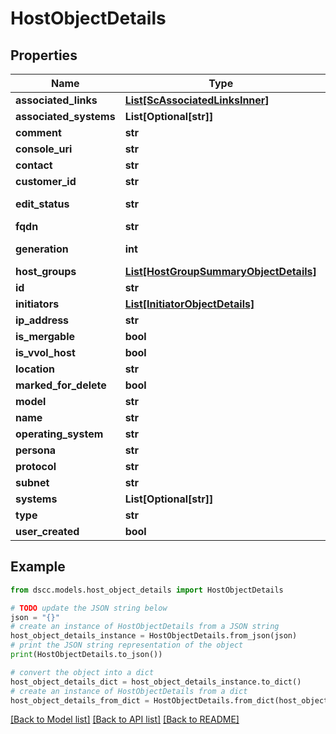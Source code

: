 # HostObjectDetails


## Properties

Name | Type | Description | Notes
------------ | ------------- | ------------- | -------------
**associated_links** | [**List[ScAssociatedLinksInner]**](ScAssociatedLinksInner.md) | Associated Links Details | [optional] 
**associated_systems** | **List[Optional[str]]** | system IDs to which the host belongs to. | [optional] 
**comment** | **str** | Comment | [optional] 
**console_uri** | **str** | consoleUri for detailed storage object | [optional] 
**contact** | **str** | Contact information | [optional] 
**customer_id** | **str** | The customer application identifier | [optional] 
**edit_status** | **str** | Host Update or Delete progress status. Possible status are: Update_In_Progress,Update_Success,Update_Failed,Delete_In_Progress,Delete_Failed,Not_Applicable,Merge_Success,Merge_In_Progress,Merge_Failed,Convert_In_Progress,Convert_Failed,Convert_Success. | [optional] 
**fqdn** | **str** | Fully qualified domain name of the host. | [optional] 
**generation** | **int** | A monotonically increasing value. This value updates when the resource is updated and can be used as a short way to determine if a resource has changed or which of two different copies of a resource is more up to date. | [optional] 
**host_groups** | [**List[HostGroupSummaryObjectDetails]**](HostGroupSummaryObjectDetails.md) | Host group to which the host belongs to. | [optional] 
**id** | **str** | Identifier for host. | [optional] 
**initiators** | [**List[InitiatorObjectDetails]**](InitiatorObjectDetails.md) | Host initiator list this host is associated with. | [optional] 
**ip_address** | **str** | IP address of the host. | [optional] 
**is_mergable** | **bool** | Indicates whether host has a duplicate. This field is applicable only when isMergable &#x60;Filter&#x60; is set to true on the GET All else will be set to false always. | [optional] 
**is_vvol_host** | **bool** | Indicates if this host is created with NVMe initiator to be used by VASA vvol or not | [optional] 
**location** | **str** | location. | [optional] 
**marked_for_delete** | **bool** | Indicates whether host is marked for deletion or not | [optional] 
**model** | **str** | Model | [optional] 
**name** | **str** | Name of the host. | [optional] 
**operating_system** | **str** | Host operating system. | [optional] 
**persona** | **str** | Host persona details. | [optional] 
**protocol** | **str** | protocol supported are : FC ,iSCSI or NVMe | [optional] 
**subnet** | **str** | subnet. | [optional] 
**systems** | **List[Optional[str]]** | system IDs to which the host belongs to. | [optional] 
**type** | **str** | The type of resource. | [optional] 
**user_created** | **bool** | Indicates whether user created host or discovered host | [optional] 

## Example

```python
from dscc.models.host_object_details import HostObjectDetails

# TODO update the JSON string below
json = "{}"
# create an instance of HostObjectDetails from a JSON string
host_object_details_instance = HostObjectDetails.from_json(json)
# print the JSON string representation of the object
print(HostObjectDetails.to_json())

# convert the object into a dict
host_object_details_dict = host_object_details_instance.to_dict()
# create an instance of HostObjectDetails from a dict
host_object_details_from_dict = HostObjectDetails.from_dict(host_object_details_dict)
```
[[Back to Model list]](../README.md#documentation-for-models) [[Back to API list]](../README.md#documentation-for-api-endpoints) [[Back to README]](../README.md)


